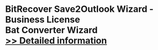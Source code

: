 # BitRecover Save2Outlook Wizard - Business License<br />Bat Converter Wizard<br />[>> Detailed information](https://secure.shareit.com/shareit/product.html?productid=300953485&affiliateid=200057808)